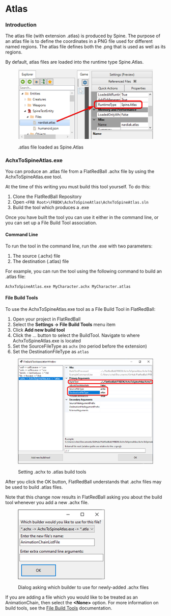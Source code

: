 # Atlas

### Introduction

The atlas file (with extension .atlas) is produced by Spine. The purpose of an atlas file is to define the coordinates in a PNG file used for different named regions. The atlas file defines both the .png that is used as well as its regions.&#x20;

By default, atlas files are loaded into the runtime type Spine.Atlas.

<figure><img src="../.gitbook/assets/image (3) (1) (1) (1) (1) (1) (1) (1) (1) (1).png" alt=""><figcaption><p>.atlas file loaded as Spine.Atlas</p></figcaption></figure>

### AchxToSpineAtlas.exe

You can produce an .atlas file from a FlatRedBall .achx file by using the AchxToSpineAtlas.exe tool.

At the time of this writing you must build this tool yourself. To do this:

1. Clone the FlatRedBall Repository
2. Open `<FRB Root>\FRBDK\AchxToSpineAtlas\AchxToSpineAtlas.sln`
3. Build the tool which produces a .exe

Once you have built the tool you can use it either in the command line, or you can set up a File Build Tool association.

#### Command Line

To run the tool in the command line, run the .exe with two parameters:

1. The source (.achx) file
2. The destination (.atlas) file

For example, you can run the tool using the following command to build an .atlas file:

```
AchxToSpineAtlas.exe MyCharacter.achx MyCharacter.atlas
```

#### File Build Tools

To use the AchxToSpineAtlas.exe tool as a File Build Tool in FlatRedBall:

1. Open your project in FlatRedBall
2. Select the **Settings -> File Build Tools** menu item
3. Click **Add new build tool**
4. Click the ... button to select the BuildTool. Navigate to where AchxToSpineAtlas.exe is located
5. Set the SourceFileType as `achx` (no period before the extension)
6. Set the DestinationFileType as `atlas`

<figure><img src="../.gitbook/assets/image (1) (1) (1) (1) (1) (1) (1) (1) (1) (1) (1) (1) (1) (1) (1) (1) (1) (1) (1) (1) (1) (1) (1) (1) (1) (1) (1) (1) (1) (1) (1) (1) (1).png" alt=""><figcaption><p>Setting .achx to .atlas build tools</p></figcaption></figure>

After you click the OK button, FlatRedBall understands that .achx files may be used to build .atlas files.

Note that this change now results in FlatRedBall asking you about the build tool whenever you add a new .achx file.

<figure><img src="../.gitbook/assets/image (2) (1) (1) (1) (1) (1) (1) (1) (1) (1) (1) (1) (1) (1) (1) (1) (1) (1) (1) (1).png" alt=""><figcaption><p>Dialog asking which builder to use for newly-added .achx files</p></figcaption></figure>

If you are adding a file which you would like to be treated as an AnimationChain, then select the **\<None>** option. For more information on build tools, see the [File Build Tools](atlas.md#file-build-tools) documentation.
